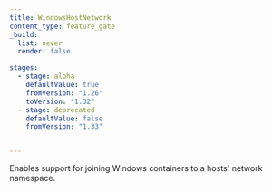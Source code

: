 ```yaml
---
title: WindowsHostNetwork
content_type: feature_gate
_build:
  list: never
  render: false

stages:
  - stage: alpha 
    defaultValue: true
    fromVersion: "1.26"
    toVersion: "1.32"
  - stage: deprecated
    defaultValue: false
    fromVersion: "1.33"


---
```

Enables support for joining Windows containers to a hosts' network namespace.
